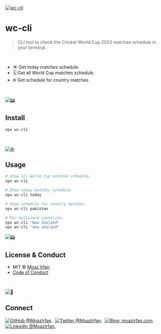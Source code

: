 [![wc-cli](https://github.com/moazirfan/wc-cli/raw/master/.github/github.jpeg)](https://twitter.com/MoazIrfan/)

# wc-cli 


> CLI tool to check the Cricket World Cup 2023 matches schedule in your terminal.

<br>

- ☀️ Get today matches schedule.
- 🗓 Get all World Cup matches schedule.
- 🌐 Get schedule for country matches.

<br>

[![📟](https://github.com/moazirfan/wc-cli/raw/master/.github/install.png)](./../../)

## Install

```sh
npx wc-cli
```

<br>

[![⚙️](https://github.com/moazirfan/wc-cli/raw/master/.github/usage.png)](./../../)

## Usage

```sh
# Show all World Cup matches schedule.
npx wc-cli

# Show today matches schedule.
npx wc-cli today

# Show schedule for country matches.
npx wc-cli pakistan

# For multiword countries.
npx wc-cli "New Zealand"
npx wc-cli "new zealand"
```

[![📟](./.github/show.gif)](./../../)



## License & Conduct

- MIT © [Moaz Irfan](https://twitter.com/MoazIrfan/)
- [Code of Conduct](code-of-conduct.md)

<br>

[![🙌](https://github.com/moazirfan/wc-cli/raw/master/.github/connect.png)](./../../)

## Connect

<div align="left">
    <p>
    <a href="https://github.com/MoazIrfan">
        <img alt="GitHub @MoazIrfan" align="center" src="https://img.shields.io/badge/GITHUB-gray.svg?colorB=6cc644&style=flat" />
    </a>&nbsp;
    <a href="https://twitter.com/MoazIrfan/">
        <img alt="Twitter @MoazIrfan" align="center" src="https://img.shields.io/badge/TWITTER-gray.svg?colorB=1da1f2&style=flat" />
    </a>&nbsp;
    <a href="https://moazirfan.com/">
        <img alt="Blog: moazirfan.com" align="center" src="https://img.shields.io/badge/MY%20BLOG-gray.svg?colorB=4D2AFF&style=flat" />
    </a>&nbsp;
    <a href="https://www.linkedin.com/in/moazirfan/">
        <img alt="LinkedIn @MoazIrfan" align="center" src="https://img.shields.io/badge/LINKEDIN-gray.svg?colorB=0077b5&style=flat" />
    </a>&nbsp;
</p>
</div>
